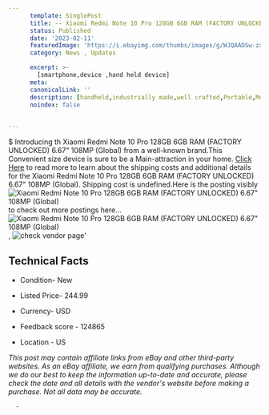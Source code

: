 ```yaml
---
      template: SinglePost
      title: -- Xiaomi Redmi Note 10 Pro 128GB 6GB RAM (FACTORY UNLOCKED) 6.67" 108MP (Global)
      status: Published
      date: '2023-02-11'
      featuredImage: 'https://i.ebayimg.com/thumbs/images/g/WJQAAOSw-zxiRI~w/s-l225.jpg'
      category: News , Updates

      excerpt: >-
        [smartphone,device ,hand held device]
      meta:
      canonicalLink: ''
      description: [handheld,industrially made,well crafted,Portable,Mobile,Compact,Convenient,Lightweight,Maneuverable,Man-portable,Miniature,Carriable,Hand-held,Light,Holdable,Transportable,Mobile device,Pocket-sized,On-the-go,Wireless,Cordless,Compact size,Convenient size, smartphone,device ,hand held device]
      noindex: false
      

---
```

$
      Introducing th Xiaomi Redmi Note 10 Pro 128GB 6GB RAM (FACTORY UNLOCKED) 6.67" 108MP (Global) from a well-known brand.This Convenient size device  is sure to be a Main-attraction in your home. [Click Here](https://www.ebay.com/itm/194060416913?hash=item2d2ee6f791%3Ag%3AWJQAAOSw-zxiRI%7Ew&mkevt=1&mkcid=1&mkrid=711-53200-19255-0&campid=%253CePNCampaignId%253E&customid=%253CreferenceId%253E&toolid=10049) to read more to learn about the shipping costs and additional details for the Xiaomi Redmi Note 10 Pro 128GB 6GB RAM (FACTORY UNLOCKED) 6.67" 108MP (Global). Shipping cost is undefined.Here is the posting visibly ![Xiaomi Redmi Note 10 Pro 128GB 6GB RAM (FACTORY UNLOCKED) 6.67" 108MP (Global)](https://i.ebayimg.com/thumbs/images/g/WJQAAOSw-zxiRI~w/s-l225.jpg) to check out more postings here... ![Xiaomi Redmi Note 10 Pro 128GB 6GB RAM (FACTORY UNLOCKED) 6.67" 108MP (Global)](https://i.ebayimg.com/images/g/WJQAAOSw-zxiRI~w/s-l1600.jpg), ![check vendor page](https://origin-galleryplus.ebayimg.com/ws/web/194060416913_2_0_1/225x225.jpg)'

      

 ## Technical Facts 



     
      

 - Condition- New 


      

 - Listed Price- 244.99 


      

 - Currency- USD 


      

 - Feedback score - 124865 


      

 - Location - US 


      
      

 *_This post may contain affiliate links from eBay and other third-party websites. As an eBay affiliate, we earn from qualifying purchases. Although we do our best to keep the information up-to-date and accurate, please check the date and all details with the vendor's website before making a purchase. Not all data may be accurate._*




      -
